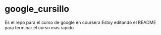 # google_cursillo
Es el repo para el curso de google en coursera
Estoy editando el README para terminar el curso mas rapido

